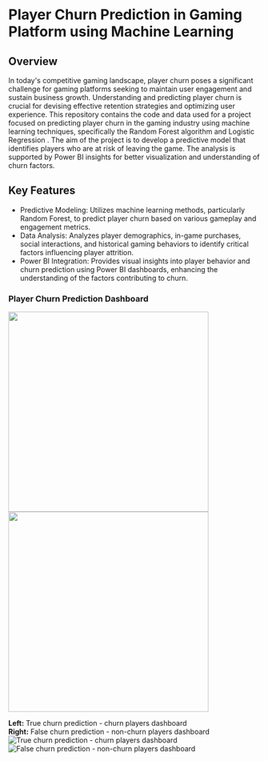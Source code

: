 # Player Churn Prediction in Gaming Platform using Machine Learning

## Overview
In today's competitive gaming landscape, player churn poses a significant challenge for gaming platforms seeking to maintain user engagement and sustain business growth. Understanding and predicting player churn is crucial for devising effective retention strategies and optimizing user experience.
This repository contains the code and data used for a project focused on predicting player churn in the gaming industry using machine learning techniques, specifically the Random Forest algorithm and Logistic Regression . The aim of the project is to develop a predictive model that identifies players who are at risk of leaving the game. The analysis is supported by Power BI insights for better visualization and understanding of churn factors.

## Key Features
- Predictive Modeling: Utilizes machine learning methods, particularly Random Forest, to predict player churn based on various gameplay and engagement metrics.
- Data Analysis: Analyzes player demographics, in-game purchases, social interactions, and historical gaming behaviors to identify critical factors influencing player attrition.
- Power BI Integration: Provides visual insights into player behavior and churn prediction using Power BI dashboards, enhancing the understanding of the factors contributing to churn.

### Player Churn Prediction Dashboard

<p float="left">
  <img src="https://github.com/user-attachments/assets/e58438a5-ef46-45b1-9609-49411a13f623" width="400" />
  <img src="https://github.com/user-attachments/assets/0ffc8ca0-5578-4656-a206-62108df7f6ba" width="400" /> 
</p>

**Left:** True churn prediction - churn players dashboard  
**Right:** False churn prediction - non-churn players dashboard
![True churn prediction - churn players dashboard](https://github.com/user-attachments/assets/e58438a5-ef46-45b1-9609-49411a13f623)
![False churn prediction - non-churn players dashboard](https://github.com/user-attachments/assets/0ffc8ca0-5578-4656-a206-62108df7f6ba)
